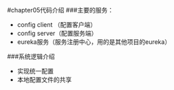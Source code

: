 #chapter05代码介绍
###主要的服务：
- config client （配置客户端）
- config server（配置服务端） 
- eureka服务（服务注册中心，用的是其他项目的eureka）

###系统逻辑介绍
- 实现统一配置
- 本地配置文件的共享


